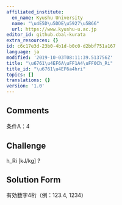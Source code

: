 ```yaml
---
affiliated_institute:
  en_name: Kyushu University
  name: "\u4E5D\u5DDE\u5927\u5B66"
  url: https://www.kyushu-u.ac.jp
editor_id: github.cbal-kurata
extra_resources: {}
id: c6c17e3d-23b0-4b1d-b0c0-d2bbf751a167
language: ja
modified: '2019-10-03T08:11:39.513756Z'
title: "\u6761\u4EF6A\uFF1A4\uFF0Ch_Ri"
title_id: "\u6761\u4EF6a4hri"
topics: []
translations: {}
version: '1.0'
---
```


## Comments
条件A：4

## Challenge
h_Ri [kJ/kg] ?

## Solution Form
有効数字4桁（例：123.4,  1234）




